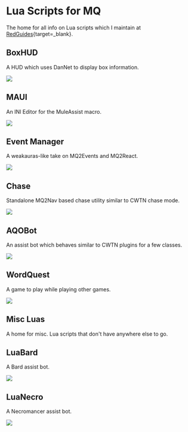 # Lua Scripts for MQ

The home for all info on Lua scripts which I maintain at [RedGuides](https://redguides.com){target=_blank}.

## BoxHUD

A HUD which uses DanNet to display box information.

![](images/boxhud/boxhud.png)

## MAUI

An INI Editor for the MuleAssist macro.

![](images/maui/maui.png)

## Event Manager

A weakauras-like take on MQ2Events and MQ2React.

![](images/lem/lem.png)

## Chase

Standalone MQ2Nav based chase utility similar to CWTN chase mode.

![](images/chase/chase.png)

## AQOBot

An assist bot which behaves similar to CWTN plugins for a few classes.

![](images/aqobot/aqobot.png)

## WordQuest

A game to play while playing other games.

![](images/wordquest/wordquest.png)

## Misc Luas

A home for misc. Lua scripts that don't have anywhere else to go.

## LuaBard

A Bard assist bot.

![](images/luabard/luabard.png)

## LuaNecro

A Necromancer assist bot.

![](images/luanecro/luanecro.png)

